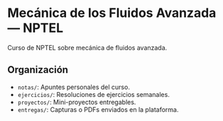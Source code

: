 # Mecánica de los Fluidos Avanzada — NPTEL

Curso de NPTEL sobre mecánica de fluidos avanzada.

## Organización

- `notas/`: Apuntes personales del curso.
- `ejercicios/`: Resoluciones de ejercicios semanales.
- `proyectos/`: Mini-proyectos entregables.
- `entregas/`: Capturas o PDFs enviados en la plataforma.
